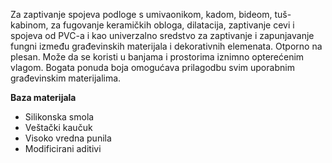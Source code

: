 Za zaptivanje spojeva podloge s umivaonikom, kadom, bideom, tuš-kabinom, za fugovanje keramičkih obloga, dilatacija, zaptivanje cevi i spojeva od PVC-a i kao univerzalno sredstvo za zaptivanje i zapunjavanje fungni između građevinskih materijala i dekorativnih elemenata.
Otporno na plesan. Može da se koristi u banjama i prostorima iznimno opterećenim vlagom. Bogata ponuda boja omogućava prilagodbu svim uporabnim građevinskim materijalima.

**Baza materijala**
- Silikonska smola
- Veštački kaučuk
- Visoko vredna punila
- Modificirani aditivi
